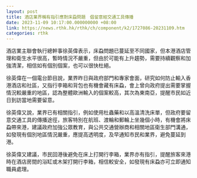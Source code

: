 ```yaml
---
layout: post
title: 酒店業界稱有指引應對床蝨問題　倡留意經交通工具傳播
date: 2023-11-09 10:17:00.000000000 +08:00
link: https://news.rthk.hk/rthk/ch/component/k2/1727086-20231109.htm
categories: rthk
---
```


酒店業主聯會執行總幹事徐英偉表示，床蝨問題已蔓延至不同國家，但本港酒店管理和衛生水平很高，暫時情況不嚴重，但由於可能有上升趨勢，需要持續觀察和加強清潔，相信如有個別個案，也可以很快杜絕。

徐英偉在一個電台節目說，業界昨日與政府部門和專家會面，研究如何防止輸入香港酒店和社區，又指行李箱和背包也有機會藏有床蝨，會上曾向政府提出需要掌握情況較嚴重的地區，認為整體歐洲輸入的個案較高，其次為東南亞，提醒市民如近日到訪當地需要留意。

徐英偉又說，業界已有相關指引，例如使用杜蟲藥和以高溫清洗床單，但政府要留意交通工具的傳播途徑，旅客特別在航班、渡輪和郵輪上坐幾個小時，有機會將床蝨帶來港，建議政府加強公眾教育，與公共交通營辦商和相關地區衛生部門溝通，如發現有個別地區情況嚴重，應提高透明度，及早通知市民和業界，避免蔓延到港。

徐英偉又建議，市民回港後避免在床上打開行李箱，業界亦有指引，提醒旅客來港時在酒店房間的浴缸或木架打開行李箱，相信較安全，如發現有床蝨亦可立即通知職員處理。
